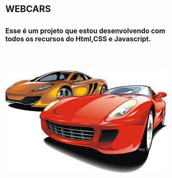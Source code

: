 <h1> WEBCARS <h1/>
<h2>Esse é um projeto que estou desenvolvendo com todos os recursos do Html,CSS e Javascript.</h2>
<br>
<br>
<br>
<br>
<img src="https://github.com/nyckolasaraujo/Projeto.web.vendas/blob/main/img/depositphotos_49365935-stock-illustration-cars-of-future-my-original.jpg?raw=true">
